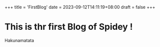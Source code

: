 +++
title = 'FirstBlog'
date = 2023-09-12T14:11:19+08:00
draft = false
+++

# This is thr first Blog of Spidey !
Hakunamatata